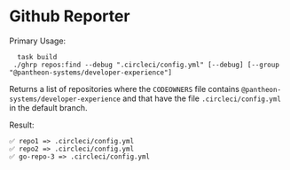 # Github Reporter

Primary Usage:

```
  task build
 ./ghrp repos:find --debug ".circleci/config.yml" [--debug] [--group "@pantheon-systems/developer-experience"]
```

Returns a list of repositories where the `CODEOWNERS` file contains `@pantheon-systems/developer-experience` and that have the file `.circleci/config.yml` in the default branch.


Result:
```
✅ repo1 => .circleci/config.yml
✅ repo2 => .circleci/config.yml
✅ go-repo-3 => .circleci/config.yml
```

